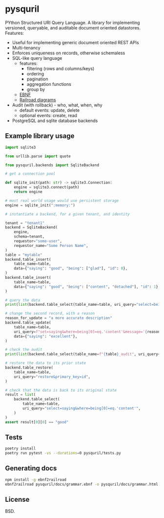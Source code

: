 
# pysquril

PYthon Structured URI Query Language. A library for implementing versioned, queryable, and auditable document oriented datastores. Features:

* Useful for implementing generic document oriented REST APIs
* Multi-tenancy
* Enforces uniqueness on records, otherwise schemaless
* SQL-like query language
  * features:
    * filtering (rows and columns/keys)
    * ordering
    * pagination
    * aggregation functions
    * group by
  * [EBNF](https://github.com/unioslo/pysquril/blob/master/docs/grammar.ebnf)
  * [Railroad diagrams](https://unioslo.github.io/pysquril/grammar.html)
* Audit (with rollback) - who, what, when, why
  * default events: update, delete
  * optional events: create, read
* PostgreSQL and sqlite database backends

## Example library usage

```python
import sqlite3

from urllib.parse import quote

from pysquril.backends import SqliteBackend

# get a connection pool

def sqlite_init(path: str) -> sqlite3.Connection:
    engine = sqlite3.connect(path)
    return engine

# most real world usage would use persistent storage
engine = sqlite_init(":memory:")

# instantiate a backend, for a given tenant, and identity

tenant = "tenant1"
backend = SqliteBackend(
    engine,
    schema=tenant,
    requestor="some-user",
    requestor_name="Some Person Name",
)
table = "mytable"
backend.table_insert(
    table_name=table,
    data={"saying": "good", "being": ["glad"], "id": 0},
)
backend.table_insert(
    table_name=table,
    data={"saying": "good", "being": ["content", "detached"], "id": 1},
)

# query the data
print(list(backend.table_select(table_name=table, uri_query="select=being")))

# change the second record, with a reason
reason_for_update = "a more accurate description"
backend.table_update(
    table_name=table,
    uri_query=f"set=saying&where=being[0]=eq.'content'&message='{reason_for_update}'",
    data={"saying": "excellent"},
)

# check the audit
print(list(backend.table_select(table_name=f"{table}_audit", uri_query="")))

# restore the data to its prior state
backend.table_restore(
    table_name=table,
    uri_query="restore&primary_key=id",
)

# check that the data is back to its original state
result = list(
    backend.table_select(
        table_name=table,
        uri_query="select=saying&where=being[0]=eq.'content'",
    )
)
assert result[0][0] == "good"
```

## Tests

```bash
poetry install
poetry run pytest -vs --durations=0 pysquril/tests.py
```

## Generating docs

```bash
npm install -g ebnf2railroad
ebnf2railroad pysquril/docs/grammar.ebnf -o pysquril/docs/grammar.html
```

## License

BSD.
